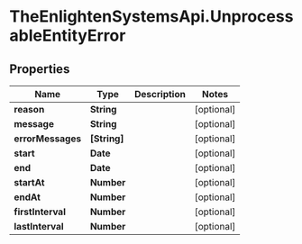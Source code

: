 # TheEnlightenSystemsApi.UnprocessableEntityError

## Properties

Name | Type | Description | Notes
------------ | ------------- | ------------- | -------------
**reason** | **String** |  | [optional] 
**message** | **String** |  | [optional] 
**errorMessages** | **[String]** |  | [optional] 
**start** | **Date** |  | [optional] 
**end** | **Date** |  | [optional] 
**startAt** | **Number** |  | [optional] 
**endAt** | **Number** |  | [optional] 
**firstInterval** | **Number** |  | [optional] 
**lastInterval** | **Number** |  | [optional] 


